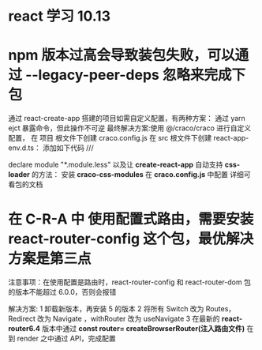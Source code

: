 # react 学习 10.13

<!-- 项目中碰到的问题，react默认不支持less语法 -->

# npm 版本过高会导致装包失败，可以通过 --legacy-peer-deps 忽略来完成下包

通过 react-create-app 搭建的项目如需自定义配置，有两种方案：
通过 yarn ejct 暴露命令，但此操作不可逆
最终解决方案:使用 @/craco/craco 进行自定义配置，
在 项目 根文件下创建 craco.config.js
在 src 根文件下创建 react-app-env.d.ts：
添加如下代码
/// <reference types="react-scripts" />

declare module "\*.module.less"
以及让 **create-react-app** 自动支持 **css-loader** 的方法：
安装 **craco-css-modules** 在 **craco.config.js** 中配置 详细可看包的文档

# 在 C-R-A 中 使用配置式路由，需要安装 react-router-config 这个包，最优解决方案是第三点

注意事项：在使用配置是路由时，react-router-config 和 react-router-dom 包的版本不能超过 6.0.0，否则会报错

解决方案:
1 卸载新版本，再安装 5 的版本
2 将所有 Switch 改为 Routes，Redirect 改为 Navigate ，withRouter 改为 useNavigate
3 在最新的 **react-router6.4** 版本中通过 **const router= createBrowserRouter(注入路由文件)** 在到 render 之中通过 **<RouterProvider router={router} />** API，完成配置
